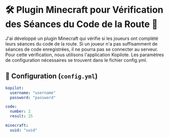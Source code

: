 # 🛠️ Plugin Minecraft pour Vérification des Séances du Code de la Route 🚗

J'ai développé un plugin Minecraft qui vérifie si les joueurs ont complété leurs séances du code de la route. Si un joueur n'a pas suffisamment de séances de code enregistrées, il ne pourra pas se connecter au serveur. Pour cette vérification, nous utilisons l'application Kopilote. Les paramètres de configuration nécessaires se trouvent dans le fichier config.yml.

## 📄 Configuration (`config.yml`)

```yaml
kopilot:
  username: "username"
  password: "password"

code:
  number: 2
  result: 25

minecraft:
  uuid: "uuid"
```

